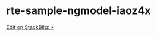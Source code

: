 # rte-sample-ngmodel-iaoz4x

[Edit on StackBlitz ⚡️](https://stackblitz.com/edit/rte-sample-ngmodel-iaoz4x)
